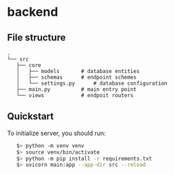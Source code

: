 # backend

## File structure
```
.
└── src
   ├── core
   │   ├── models		# database entities
   │   ├── schemas		# endpoint schemes
   │   └── settings.py		# database configuration
   ├── main.py			# main entry point
   └── views			# endpoit routers
```

## Quickstart
To initialize server, you should run:
```sh
   $> python -m venv venv
   $> source venv/bin/activate
   $> python -m pip install -r requirements.txt
   $> uvicorn main:app --app-dir src --reload
```

